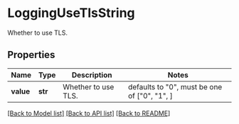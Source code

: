 # LoggingUseTlsString

Whether to use TLS.

## Properties
Name | Type | Description | Notes
------------ | ------------- | ------------- | -------------
**value** | **str** | Whether to use TLS. | defaults to "0",  must be one of ["0", "1", ]

[[Back to Model list]](../README.md#documentation-for-models) [[Back to API list]](../README.md#documentation-for-api-endpoints) [[Back to README]](../README.md)


